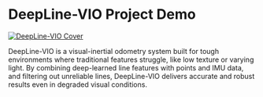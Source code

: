 # DeepLine-VIO Project Demo

[![DeepLine-VIO Cover](https://github.com/user-attachments/assets/75527318-96c9-4328-aa1e-09a973500a57)](https://youtu.be/uT43ljyZcC8)


DeepLine-VIO is a visual-inertial odometry system built for tough environments where traditional features struggle, like low texture or varying light. By combining deep-learned line features with points and IMU data, and filtering out unreliable lines, DeepLine-VIO delivers accurate and robust results even in degraded visual conditions.


